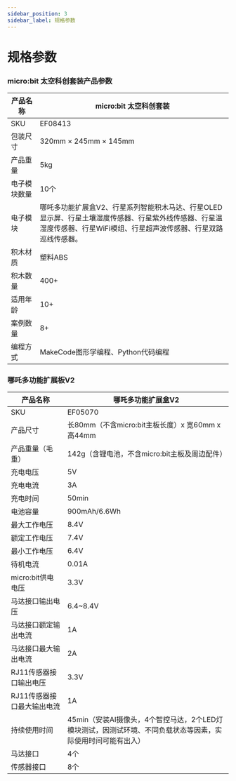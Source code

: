 ```yaml
---
sidebar_position: 3
sidebar_label: 规格参数
---
```



# 规格参数


### micro:bit 太空科创套装产品参数

| 产品名称     | micro:bit 太空科创套装                                       |
| ------------ | ------------------------------------------------------------ |
| SKU          | EF08413                                                      |
| 包装尺寸     | 320mm × 245mm × 145mm                                        |
| 产品重量     | 5kg                                                          |
| 电子模块数量 | 10个                                                         |
| 电子模块     | 哪吒多功能扩展盒V2、行星系列智能积木马达、行星OLED显示屏、行星土壤湿度传感器、行星紫外线传感器、行星温湿度传感器、行星WiFi模组、行星超声波传感器、行星双路巡线传感器。 |
| 积木材质     | 塑料ABS                                                      |
| 积木数量     | 400+                                                         |
| 适用年龄     | 10+                                                          |
| 案例数量     | 8+                                                           |
| 编程方式     | MakeCode图形学编程、Python代码编程                           |

### 哪吒多功能扩展板V2

| 产品名称                   | 哪吒多功能扩展盒V2                                           |
| -------------------------- | ------------------------------------------------------------ |
| SKU                        | EF05070                                                      |
| 产品尺寸                   | 长80mm（不含micro:bit主板长度）x 宽60mm x 高44mm             |
| 产品重量（毛重）           | 142g（含锂电池，不含micro:bit主板及周边配件）                |
| 充电电压                   | 5V                                                           |
| 充电电流                   | 3A                                                           |
| 充电时间                   | 50min                                                        |
| 电池容量                   | 900mAh/6.6Wh                                                      |
| 最大工作电压               | 8.4V                                                         |
| 额定工作电压               | 7.4V                                                         |
| 最小工作电压               | 6.4V                                                         |
| 待机电流                   | 0.01A                                                        |
| micro:bit供电电压          | 3.3V                                                         |
| 马达接口输出电压           | 6.4~8.4V                                                     |
| 马达接口额定输出电流       | 1A                                                           |
| 马达接口最大输出电流       | 2A                                                           |
| RJ11传感器接口输出电压     | 3.3V                                                         |
| RJ11传感器接口最大输出电流 | 1A                                                           |
| 持续使用时间               | 45min（安装AI摄像头，4个智控马达，2个LED灯模块测试，因测试环境、不同负载状态等因素，实际使用时间可能有出入） |
| 马达接口                   | 4个                                                          |
| 传感器接口                 | 8个                                                          |
